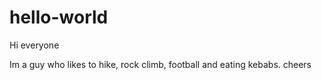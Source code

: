 # hello-world

Hi everyone

Im a guy who likes to hike, rock climb, football and eating kebabs.
cheers
